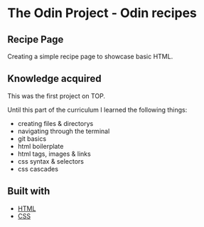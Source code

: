 # The Odin Project - Odin recipes

## Recipe Page
Creating a simple recipe page to showcase basic HTML.

## Knowledge acquired
This was the first project on TOP.

Until this part of the curriculum I learned the following things:

* creating files & directorys
* navigating through the terminal
* git basics
* html boilerplate
* html tags, images & links
* css syntax & selectors
* css cascades

## Built with

* [HTML](https://developer.mozilla.org/en-US/docs/Web/HTML) 
* [CSS](https://developer.mozilla.org/en-US/docs/Web/CSS)